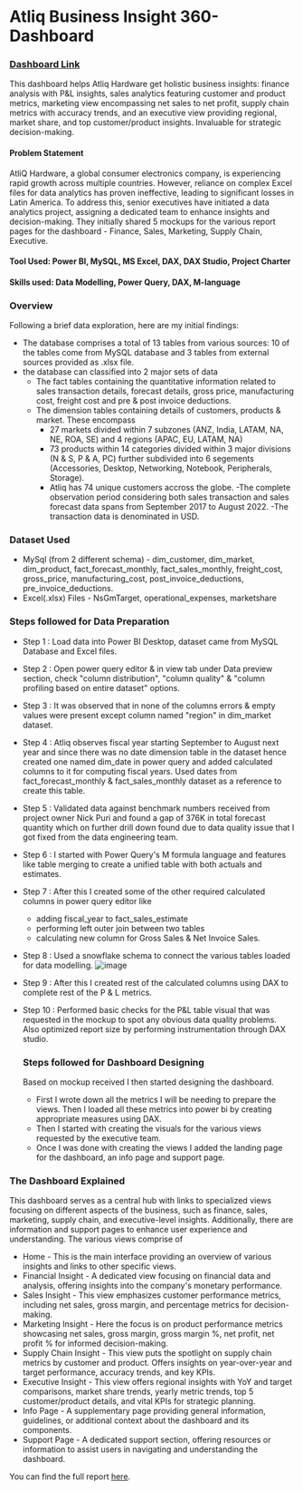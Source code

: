 # Atliq Business Insight 360-Dashboard

### [Dashboard Link](https://shorturl.at/alsyB)

This dashboard helps Atliq Hardware get holistic business insights: finance analysis with P&L insights, sales analytics featuring customer and product metrics, marketing view encompassing net sales to net profit, supply chain metrics with accuracy trends, and an executive view providing regional, market share, and top customer/product insights. Invaluable for strategic decision-making.

#### Problem Statement

AtliQ Hardware, a global consumer electronics company, is experiencing rapid growth across multiple countries. However, reliance on complex Excel files for data analytics has proven ineffective, leading to significant losses in Latin America. To address this, senior executives have initiated a data analytics project, assigning a dedicated team to enhance insights and decision-making. They initially shared 5 mockups for the various report pages for the dashboard - Finance, Sales, Marketing, Supply Chain, Executive.

#### Tool Used: Power BI, MySQL, MS Excel, DAX, DAX Studio, Project Charter
#### Skills used: Data Modelling, Power Query, DAX, M-language

### Overview

Following a brief data exploration, here are my initial findings:
   - The database comprises a total of 13 tables from various sources: 10 of the tables come from MySQL database and 3 tables from external sources provided as .xlsx file. 
   - the database can classified into 2 major sets of data
       - The fact tables containing the quantitative information related to sales transaction details, forecast details, gross price, manufacturing cost, freight cost and pre & post invoice deductions.
       - The dimension tables containing details of customers, products & market. These encompass
           - 27 markets divided within 7 subzones (ANZ, India, LATAM, NA, NE, ROA, SE) and 4 regions (APAC, EU, LATAM, NA)
           - 73 products within 14 categories divided within 3 major divisions (N & S, P & A, PC) further subdivided into 6 segements (Accessories, Desktop, Networking, Notebook, Peripherals, Storage).
           - Atliq has 74 unique customers accross the globe.
   -The complete observation period considering both sales transaction and sales forecast data spans from September 2017 to August 2022.
   -The transaction data is denominated in USD.

### Dataset Used

- MySql (from 2 different schema) - dim_customer, dim_market, dim_product, fact_forecast_monthly, fact_sales_monthly, freight_cost, gross_price, manufacturing_cost, post_invoice_deductions, pre_invoice_deductions.
- Excel(.xlsx) Files - NsGmTarget, operational_expenses, marketshare

### Steps followed for Data Preparation

- Step 1 : Load data into Power BI Desktop, dataset came from MySQL Database and Excel files.
- Step 2 : Open power query editor & in view tab under Data preview section, check "column distribution", "column quality" & "column profiling based on entire dataset" options.
- Step 3 : It was observed that in none of the columns errors & empty values were present except column named "region" in dim_market dataset.
- Step 4 : Atliq observes fiscal year starting September to August next year and since there was no date dimension table in the dataset hence created one named dim_date in power query and added calculated columns to it for computing fiscal years. Used dates from  fact_forecast_monthly & fact_sales_monthly dataset as a reference to create this table.
- Step 5 : Validated data against benchmark numbers received from project owner Nick Puri and found a gap of 376K in total forecast quantity which on further drill down found due to data quality issue that I got fixed from the data engineering team.
- Step 6 : I started with Power Query's M formula language and features like table merging to create a unified table with both actuals and estimates.
- Step 7 : After this I created some of the other required calculated columns in power query editor like
    - adding fiscal_year to fact_sales_estimate
    - performing left outer join between two tables
    - calculating new column for Gross Sales & Net Invoice Sales.
- Step 8 : Used a snowflake schema to connect the various tables loaded for data modelling.
 ![image](https://github.com/hem1507/PBI-Business-Insight-360-Dashboard/assets/147921071/c5f30d41-cbdf-42f6-a019-3c27fad4c2fe)
- Step 9 : After this I created rest of the calculated columns using DAX to complete rest of the P & L metrics.
- Step 10 : Performed basic checks for the P&L table visual that was requested in the mockup to spot any obvious data quality problems. Also optimized report size by performing instrumentation through DAX studio.

  ### Steps followed for Dashboard Designing
  
  Based on mockup received I then started designing the dashboard.
    - First I wrote down all the metrics I will be needing to prepare the views. Then I loaded all these metrics into power bi by creating appropriate measures using DAX.
    - Then I started with creating the visuals for the various views requested by the executive team.
    - Once I was done with creating the views I added the landing page for the dashboard, an info page and support page.
 
### The Dashboard Explained

This dashboard serves as a central hub with links to specialized views focusing on different aspects of the business, such as finance, sales, marketing, supply chain, and executive-level insights. Additionally, there are information and support pages to enhance user experience and understanding. The various views comprise of

  - Home - This is the main interface providing an overview of various insights and links to other specific views.
  - Financial Insight - A dedicated view focusing on financial data and analysis, offering insights into the company's monetary performance.
  - Sales Insight - This view emphasizes customer performance metrics, including net sales, gross margin, and percentage metrics for decision-making.
  - Marketing Insight - Here the focus is on product performance metrics showcasing net sales, gross margin, gross margin %, net profit, net profit % for informed decision-making.
  - Supply Chain Insight - This view puts the spotlight on supply chain metrics by customer and product. Offers insights on year-over-year and target performance, accuracy trends, and key KPIs.
  - Executive Insight - This view offers regional insights with YoY and target comparisons, market share trends, yearly metric trends, top 5 customer/product details, and vital KPIs for strategic planning.
  - Info Page - A supplementary page providing general information, guidelines, or additional context about the dashboard and its components.
  - Support Page - A dedicated support section, offering resources or information to assist users in navigating and understanding the dashboard.

You can find the full report [here](https://shorturl.at/eAS48).


